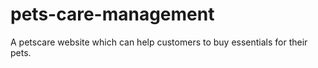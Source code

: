 # pets-care-management
A petscare website which can help customers to buy essentials for their pets.
